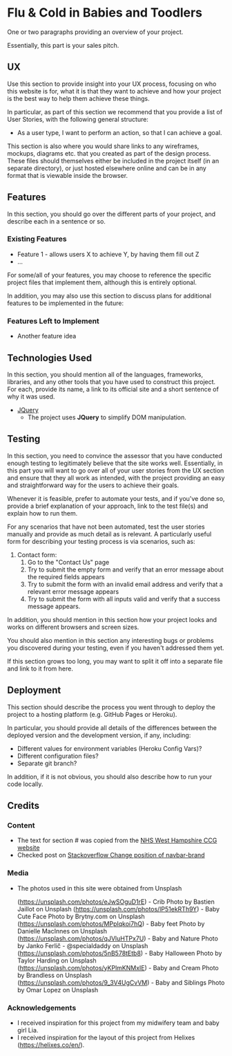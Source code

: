 # Flu & Cold in Babies and Toodlers

One or two paragraphs providing an overview of your project.

Essentially, this part is your sales pitch.
 
## UX


Use this section to provide insight into your UX process, focusing on who this website is for,
what it is that they want to achieve 
and how your project is the best way to help them achieve these things.

In particular, as part of this section we recommend that you provide a list of User Stories, with the following general structure:
- As a user type, I want to perform an action, so that I can achieve a goal.

This section is also where you would share links to any wireframes, mockups, diagrams etc. that you created as part of the design process. These files should themselves either be included in the project itself (in an separate directory), or just hosted elsewhere online and can be in any format that is viewable inside the browser.

## Features

In this section, you should go over the different parts of your project, and describe each in a sentence or so.
 
### Existing Features
- Feature 1 - allows users X to achieve Y, by having them fill out Z
- ...

For some/all of your features, you may choose to reference the specific project files that implement them, although this is entirely optional.

In addition, you may also use this section to discuss plans for additional features to be implemented in the future:

### Features Left to Implement
- Another feature idea

## Technologies Used

In this section, you should mention all of the languages, frameworks, libraries, and any other tools that you have used to construct this project. For each, provide its name, a link to its official site and a short sentence of why it was used.

- [JQuery](https://jquery.com)
    - The project uses **JQuery** to simplify DOM manipulation.


## Testing

In this section, you need to convince the assessor that you have conducted enough testing to legitimately believe that the site works well. Essentially, in this part you will want to go over all of your user stories from the UX section and ensure that they all work as intended, with the project providing an easy and straightforward way for the users to achieve their goals.

Whenever it is feasible, prefer to automate your tests, and if you've done so, provide a brief explanation of your approach, link to the test file(s) and explain how to run them.

For any scenarios that have not been automated, test the user stories manually and provide as much detail as is relevant. A particularly useful form for describing your testing process is via scenarios, such as:

1. Contact form:
    1. Go to the "Contact Us" page
    2. Try to submit the empty form and verify that an error message about the required fields appears
    3. Try to submit the form with an invalid email address and verify that a relevant error message appears
    4. Try to submit the form with all inputs valid and verify that a success message appears.

In addition, you should mention in this section how your project looks and works on different browsers and screen sizes.

You should also mention in this section any interesting bugs or problems you discovered during your testing, even if you haven't addressed them yet.

If this section grows too long, you may want to split it off into a separate file and link to it from here.

## Deployment

This section should describe the process you went through to deploy the project to a hosting platform (e.g. GitHub Pages or Heroku).

In particular, you should provide all details of the differences between the deployed version and the development version, if any, including:
- Different values for environment variables (Heroku Config Vars)?
- Different configuration files?
- Separate git branch?

In addition, if it is not obvious, you should also describe how to run your code locally.


## Credits

### Content
- The text for section # was copied from the [ NHS West Hampshire CCG website](https://hereforyouhampshire.nhs.uk/ColdOrFlu.html)
- Checked post on [ Stackoverflow Change position of navbar-brand](https://stackoverflow.com/questions/55443820/change-position-of-navbar-brand)
### Media
- The photos used in this site were obtained from Unsplash
    
    
    (https://unsplash.com/photos/eJwSOguD1rE) - Crib Photo by Bastien Jaillot on Unsplash
    (https://unsplash.com/photos/lP51ekRTh9Y) - Baby Cute Face Photo by Brytny.com on Unsplash
    (https://unsplash.com/photos/MPpIqkoi7hQ) - Baby feet Photo by Danielle MacInnes on Unsplash
    (https://unsplash.com/photos/qJVluHTPx7U) - Baby and Nature Photo by Janko Ferlič - @specialdaddy on Unsplash
    (https://unsplash.com/photos/5nB578tEtb8) - Baby Halloween Photo by Taylor Harding on Unsplash
    (https://unsplash.com/photos/yKPlmKNMxIE) - Baby and Cream Photo by Brandless on Unsplash
    (https://unsplash.com/photos/9_3V4UgCvVM) - Baby and Siblings Photo by Omar Lopez on Unsplash


### Acknowledgements

- I received inspiration for this project from my midwifery team and baby girl Lia.
- I received inspiration for the layout of this project from Helixes (https://helixes.co/en/).
